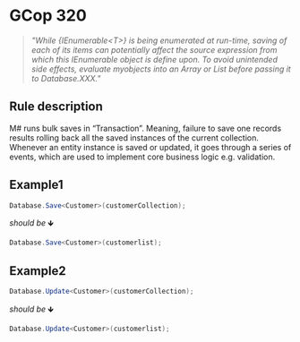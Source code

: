 ﻿# GCop 320

> *"While \{IEnumerable\<T>} is being enumerated at run-time, saving of each of its items can potentially affect the source expression from which this IEnumerable object is define upon. To avoid unintended side effects, evaluate myobjects into an Array or List before passing it to Database.XXX."*

## Rule description

M# runs bulk saves in “Transaction”. Meaning, failure to save one records results rolling back all the saved instances of the current collection. Whenever an entity instance is saved or updated, it goes through a series of events, which are used to implement core business logic e.g. validation. 

## Example1

```csharp
Database.Save<Customer>(customerCollection);
```

*should be* 🡻

```csharp
Database.Save<Customer>(customerlist);
```

## Example2

```csharp
Database.Update<Customer>(customerCollection);
```

*should be* 🡻

```csharp
Database.Update<Customer>(customerlist);
```